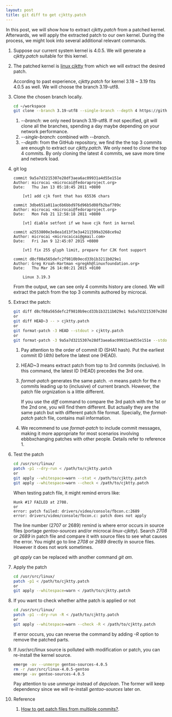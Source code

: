 ```yaml
---
layout: post
title: git diff to get cjktty.patch
---
```

In this post, we will show how to extract *cjktty.patch* from a patched kernel. Afterwards, we will apply the extracted patch to our own kernel. During the process, we might look into several additional relevant commands.

1. Suppose our current system kernel is 4.0.5. We will generate a *cjktty.patch* suitable for this kernel.
2. The patched kernel is [linux cjktty](https://github.com/Gentoo-zh/linux-cjktty) from which we will extract the desired patch.

    According to past experience, *cjktty.patch* for kernel 3.18 ~ 3.19 fits 4.0.5 as well. We will choose the branch 3.19-utf8.
3. Clone the chosen branch locally.

    ```bash
    cd ~/workspace
    git clone --branch 3.19-utf8 --single-branch --depth 4 https://github.com/Gentoo-zh/linux-cjktty.git
    ```
    1. *--branch*: we only need branch 3.19-utf8. If not specified, git will clone all the branches, spending a day maybe depending on your network performance.
    2. *--single-branch*: combined with *--branch*.
    2. *--depth*: from the GitHub repository, we find the the top 3 commits are enough to extract our *cjktty.patch*. We only need to clone the top 4 commits. By only cloning the latest 4 commits, we save more time and network load.
4. git log

    ```
    commit 9a5a7d3215307e28df3aea6ac09931a4d55e151e
    Author: microcai <microcai@fedoraproject.org>
    Date:   Thu Jan 13 05:18:45 2011 +0800

        [vt] add cjk font that has 65536 chars

    commit 3dbe651a011ac6b6bbd976d96b5d08fb2baf709c
    Author: microcai <microcai@fedoraproject.org>
    Date:   Mon Feb 21 12:58:18 2011 +0800

        [vt] diable setfont if we have cjk font in kernel

    commit a2553800e3e8ea1d13f3e3a4211599a3268ce9a2
    Author: microcai <microcaicai@gmail.com>
    Date:   Fri Jan 9 12:45:07 2015 +0800

        [vt] fix 255 glyph limit, prepare for CJK font support

    commit d8cf08a565defc2f9810b9ecd33b1b3211b029e1
    Author: Greg Kroah-Hartman <gregkh@linuxfoundation.org>
    Date:   Thu Mar 26 14:00:21 2015 +0100

        Linux 3.19.3
    ```
    From the output, we can see only 4 commits history are cloned. We will extract the patch from the top 3 commits authored by microcai.
5. Extract the patch:

    ```bash
    git diff d8cf08a565defc2f9810b9ecd33b1b3211b029e1 9a5a7d3215307e28df3aea6ac09931a4d55e151e -- > cjktty.patch
    or
    git diff HEAD~3 -- > cjktty.patch
    or
    git format-patch -3 HEAD --stdout > cjktty.patch
    or
    git format-patch -3 9a5a7d3215307e28df3aea6ac09931a4d55e151e --stdout > cjktty.patch
    ```
    1. Pay attention to the order of commit ID (SHA1 hash). Put the earliest commit ID (4th) before the latest one (HEAD).
    2. HEAD~3 means extract patch from top to 3rd commits (inclusive). In this command, the latest ID (HEAD) precedes the 3rd one.
    3. *format-patch* generates the same patch. *-n <commit-ID>* means patch for the *n* commits leading up to <commit-ID> (inclusive) of current branch. However, the patch file orgnization is a little different.

        If you use the *diff* command to compare the 3rd patch with the 1st or the 2nd one, you will find them different. But actually they are the same patch but with different patch file format. Specially, the *format-patch* patch file, contains mail information.
    4. We recommend to use *format-patch* to include commit messages, making it more appropriate for most scenarios involving ebbbxchanging patches with other people. Details refer to reference 1.
6. Test the patch

    ```bash
    cd /usr/src/linux/
    patch -p1 --dry-run < /path/to/cjktty.patch
    or
    git apply --whitespace=warn --stat < /path/to/cjktty.patch
    git apply --whitespace=warn --check < /path/to/cjktty.patch
    ```
    When testing patch file, it might remind errors like:
    
    ```
    Hunk #17 FAILED at 2708.
    or
    error: patch failed: drivers/video/console/fbcon.c:2689
    error: drivers/video/console/fbcon.c: patch does not apply
    ```
    The line number (2707 or 2689) remind is where error occurs in source files (portage *gentoo-sources* and/or microcai *linux-cjktty*). Search *2708* or *2689* in patch file and compare it with source files to see what causes the error. You might go to line *2708* or *2689* directly in source files. However it does not work sometimes.
    
    *git apply* can be replaced with another command *git am*.
7. Apply the patch

    ```bash
    cd /usr/src/linux/
    patch -p1 < /path/to/cjktty.patch
    or
    git apply --whitespace=warn < /path/to/cjktty.patch
    ```
7. If you want to check whether a/the patch is applied or not

    ```bash
    cd /usr/src/linux/
    patch -p1 --dry-run -R < /path/to/cjktty.patch
    or 
    git apply --whitespace=warn --check -R < /path/to/cjktty.patch
    ```
    If error occurs, you can reverse the command by adding *-R* option to remove the patched parts.
8. If /usr/src/linux source is polluted with modification or patch, you can re-install the kernel source.

    ```bash
    emerge -av --unmerge gentoo-sources-4.0.5
    rm -r /usr/src/linux-4.0.5-gentoo
    emerge -av gentoo-sources-4.0.5
    ```
    Pay attention to use *unmerge* instead of *depclean*. The former will keep dependency since we will re-install *gentoo-sources* later on.
9. Reference
    1. [How to get patch files from multiple commits?](http://stackoverflow.com/q/32643640/2336707).